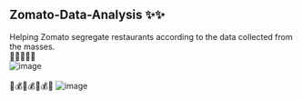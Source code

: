 ## Zomato-Data-Analysis ✨✨<br />
Helping Zomato segregate restaurants according to the data collected from the masses.<br />
🍱🍱🍱🍱🍱
<br />
![image](https://github.com/Shreshth-112/Zomato-Data-Analysis/assets/136225408/747e266b-6f2c-4221-b7d3-16bdd2c58dc9)
<br /><br />
🧾💰🧾💰🧾💰🧾
![image](https://github.com/Shreshth-112/Zomato-Data-Analysis/assets/136225408/dba40b95-c6cc-4020-a452-b10a5f89432b)


